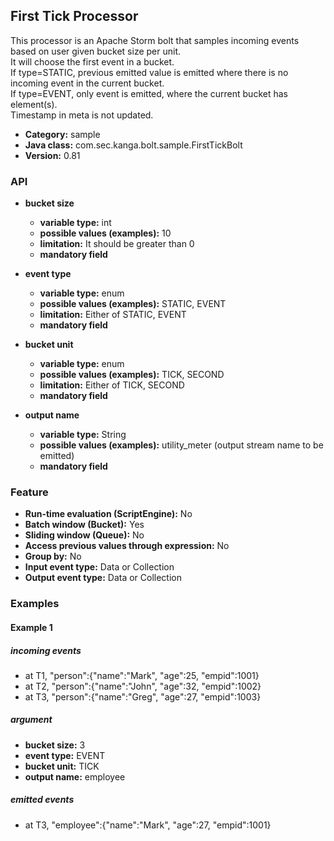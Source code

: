 First Tick Processor
----------------------

This processor is an Apache Storm bolt that samples incoming events based on user given bucket size per unit.<br>
It will choose the first event in a bucket.<br>
If type=STATIC, previous emitted value is emitted where there is no incoming event in the current bucket.<br>
If type=EVENT, only event is emitted, where the current bucket has element(s).<br>
Timestamp in meta is not updated.

* __Category:__ sample
* __Java class:__ com.sec.kanga.bolt.sample.FirstTickBolt
* __Version:__ 0.81

### API

* __bucket size__
    * __variable type:__ int
    * __possible values (examples):__ 10
    * __limitation:__ It should be greater than 0
    * __mandatory field__

* __event type__
    * __variable type:__ enum
    * __possible values (examples):__ STATIC, EVENT
    * __limitation:__ Either of STATIC, EVENT
    * __mandatory field__
    
* __bucket unit__
    * __variable type:__ enum
    * __possible values (examples):__ TICK, SECOND
    * __limitation:__ Either of TICK, SECOND
    * __mandatory field__

* __output name__
    * __variable type:__ String
    * __possible values (examples):__ utility_meter (output stream name to be emitted)
    * __mandatory field__


### Feature

* __Run-time evaluation (ScriptEngine):__ No
* __Batch window (Bucket):__ Yes
* __Sliding window (Queue):__ No
* __Access previous values through expression:__ No
* __Group by:__ No
* __Input event type:__ Data or Collection
* __Output event type:__ Data or Collection


### Examples

#### Example 1

##### incoming events
* at T1, "person":{"name":"Mark", "age":25, "empid":1001}
* at T2, "person":{"name":"John", "age":32, "empid":1002}
* at T3, "person":{"name":"Greg", "age":27, "empid":1003}

##### argument
* __bucket size:__ 3
* __event type:__ EVENT
* __bucket unit:__ TICK
* __output name:__ employee

##### emitted events
* at T3, "employee":{"name":"Mark", "age":27, "empid":1001}